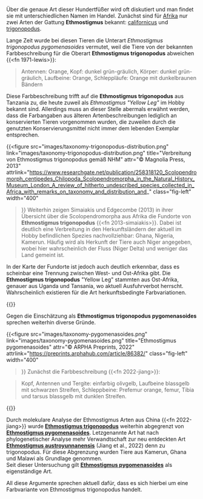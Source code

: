 Über die genaue Art dieser Hundertfüßer wird oft diskutiert und man findet sie mit unterschiedlichen Namen im Handel. Zunächst sind für [Afrika](/skolopender/verbreitung/kontinente/afrika/) nur zwei Arten der Gattung **Ethmostigmus** bekannt: [californicus](/skolopender/taxonomie/scolopendromorpha/ethmostigmus/californicus/) und [trigonopodus](/skolopender/taxonomie/scolopendromorpha/ethmostigmus/trigonopodus/).


Lange Zeit wurde bei diesen Tieren die Unterart _Ethmostigmus trigonopodus pygomenasoides_ vermutet, weil die Tiere von der bekannten Farbbeschreibung für die Oberart **Ethmostigmus trigonopodus** abweichen {{<fn 1971-lewis>}}:

> Antennen: Orange, Kopf: dunkel grün-gräulich, Körper: dunkel grün-gräulich, Laufbeine: Orange, Schleppläufe: Orange mit dunkelbraunen Bändern

Diese Farbbeschreibung trifft auf die **Ethmostigmus trigonopodus** aus Tanzania zu, die heute zuweil als _Ethmostigmus "Yellow Leg"_ im Hobby bekannt sind. Allerdings muss an dieser Stelle abermals erwähnt werden, dass die Farbangaben aus älteren Artenbeschreibungen lediglich an konservierten Tieren vorgenommen wurden, die zuweilen durch die genutzten Konservierungsmittel nicht immer dem lebenden Exemplar entsprechen.

{{<figure 
    src="images/taxonomy-trigonopodus-distribution.png"
    link="images/taxonomy-trigonopodus-distribution.png"
    title="Verbreitung von Ethmostigmus trigonopodus gemäß NHM"
    attr="&copy; Magnolia Press, 2013"
    attrlink="https://www.researchgate.net/publication/258318120_Scolopendromorph_centipedes_Chilopoda_Scolopendromorpha_in_the_Natural_History_Museum_London_A_review_of_hitherto_undescribed_species_collected_in_Africa_with_remarks_on_taxonomy_and_distribution_and_"
    class="fig-left"
    width="400"
>}}
Weiterhin zeigen Simaiakis und Edgecombe (2013) in ihrer Übersicht über die Scolopendromorpha aus Afrika die Fundorte von **Ethmostigmus trigonopodus** {{<fn 2013-simaiakis>}}. Dabei ist deutlich eine Verbreitung in den Herkunftsländern der aktuell im Hobby befindlichen Spezies nachvollziehbar: Ghana, Nigeria, Kamerun. Häufig wird als Herkunft der Tiere auch Niger angegeben, wobei hier wahrscheinlich der Fluss (Niger Delta) und weniger das Land gemeint ist.

In der Karte der Fundorte ist jedoch auch deutlich erkennbar, dass es scheinbar eine Trennung zwischen West- und Ost-Afrika gibt. Die **Ethmostigmus trigonopodus** "Yellow Leg" stammten aus Ost-Afrika, genauer aus Uganda und Tansania, wo aktuell Ausfuhrverbot herrscht. Wahrscheinlich existieren für die Art herkunftsbedingte Farbvariationen.

{{<clearfix>}}

Gegen die Einschätzung als **Ethmostigmus trigonopodus pygomenasoides** sprechen weiterhin diverse Gründe.

{{<figure 
    src="images/taxonomy-pygomenasoides.png"
    link="images/taxonomy-pygomenasoides.png"
    title="Ethmostigmus pygomenasoides"
    attr="&copy; ARPHA Preprints, 2022"
    attrlink="https://preprints.arphahub.com/article/86382/"
    class="fig-left"
    width="400"
>}}
Zunächst die Farbbeschreibung {{<fn 2022-jiang>}}:

> Kopf, Antennen und Tergite: einfarbig olivgelb, Laufbeine blassgelb mit schwarzen Streifen, Schleppbeine: Prefemur orange, femur, Tibia und tarsus blassgelb mit dunklen Streifen.

{{<clearfix>}}

Durch molekulare Analyse der Ethmostigmus Arten aus China {{<fn 2022-jiang>}} wurde [**Ethmostigmus trigonopodus**](/skolopender/taxonomie/scolopendromorpha/ethmostigmus/trigonopodus/) weiterhin abgegrenzt von [**Ethmostigmus pygomenasoides**](/skolopender/taxonomie/scolopendromorpha/ethmostigmus/pygomenasoides/). Letzgenannte Art hat nach phylogenetischer Analyse mehr Verwandtschaft zur neu entdeckten Art [**Ethmostigmus austroyunnanensis**](/skolopender/taxonomie/scolopendromorpha/ethmostigmus/austroyunnanensis) (Jiang et al., 2022) denn zu trigonopodus. Für diese Abgrenzung wurden Tiere aus Kamerun, Ghana und Malawi als Grundlage genommen.  
Seit dieser Untersuchung gilt [**Ethmostigmus pygomenasoides**](/skolopender/taxonomie/scolopendromorpha/ethmostigmus/pygomenasoides/) als eigenständige Art.

All diese Argumente sprechen aktuell dafür, dass es sich hierbei um eine Farbvariante von Ethmostigmus trigonopodus handelt.